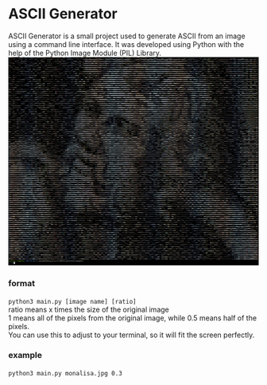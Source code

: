 # ASCII Generator
ASCII Generator is a small project used to generate ASCII from an image using a command line interface. It was developed using Python with the help of the Python Image Module (PIL) Library.
![alt text](sample.png)
### format   
```python3 main.py [image name] [ratio]```  
ratio means x times the size of the original image  
1 means all of the pixels from the original image, while 0.5 means half of the pixels.  
You can use this to adjust to your terminal, so it will fit the screen perfectly.   
### example  
```python3 main.py monalisa.jpg 0.3```



